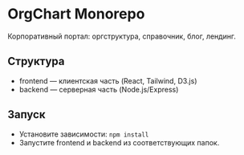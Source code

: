 # OrgChart Monorepo

Корпоративный портал: оргструктура, справочник, блог, лендинг.

## Структура
- frontend — клиентская часть (React, Tailwind, D3.js)
- backend — серверная часть (Node.js/Express)

## Запуск
- Установите зависимости: `npm install`
- Запустите frontend и backend из соответствующих папок. 